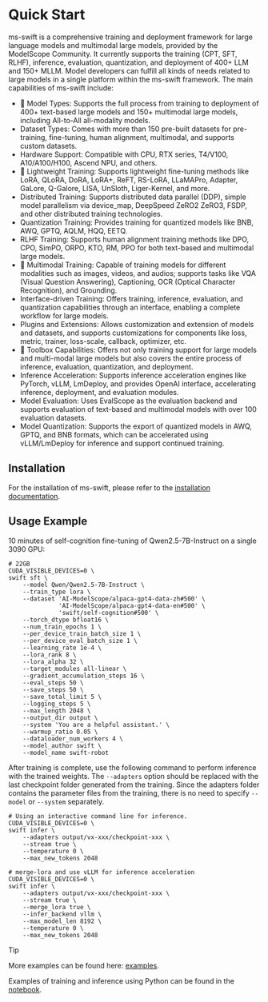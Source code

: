 # Quick Start

ms-swift is a comprehensive training and deployment framework for large language models and multimodal large models, provided by the ModelScope Community. It currently supports the training (CPT, SFT, RLHF), inference, evaluation, quantization, and deployment of 400+ LLM and 150+ MLLM. Model developers can fulfill all kinds of needs related to large models in a single platform within the ms-swift framework. The main capabilities of ms-swift include:

- 🍎 Model Types: Supports the full process from training to deployment of 400+ text-based large models and 150+ multimodal large models, including All-to-All all-modality models.
- Dataset Types: Comes with more than 150 pre-built datasets for pre-training, fine-tuning, human alignment, multimodal, and supports custom datasets.
- Hardware Support: Compatible with CPU, RTX series, T4/V100, A10/A100/H100, Ascend NPU, and others.
- 🍊 Lightweight Training: Supports lightweight fine-tuning methods like LoRA, QLoRA, DoRA, LoRA+, ReFT, RS-LoRA, LLaMAPro, Adapter, GaLore, Q-Galore, LISA, UnSloth, Liger-Kernel, and more.
- Distributed Training: Supports distributed data parallel (DDP), simple model parallelism via device_map, DeepSpeed ZeRO2 ZeRO3, FSDP, and other distributed training technologies.
- Quantization Training: Provides training for quantized models like BNB, AWQ, GPTQ, AQLM, HQQ, EETQ.
- RLHF Training: Supports human alignment training methods like DPO, CPO, SimPO, ORPO, KTO, RM, PPO for both text-based and multimodal large models.
- 🍓 Multimodal Training: Capable of training models for different modalities such as images, videos, and audios; supports tasks like VQA (Visual Question Answering), Captioning, OCR (Optical Character Recognition), and Grounding.
- Interface-driven Training: Offers training, inference, evaluation, and quantization capabilities through an interface, enabling a complete workflow for large models.
- Plugins and Extensions: Allows customization and extension of models and datasets, and supports customizations for components like loss, metric, trainer, loss-scale, callback, optimizer, etc.
- 🍉 Toolbox Capabilities: Offers not only training support for large models and multi-modal large models but also covers the entire process of inference, evaluation, quantization, and deployment.
- Inference Acceleration: Supports inference acceleration engines like PyTorch, vLLM, LmDeploy, and provides OpenAI interface, accelerating inference, deployment, and evaluation modules.
- Model Evaluation: Uses EvalScope as the evaluation backend and supports evaluation of text-based and multimodal models with over 100 evaluation datasets.
- Model Quantization: Supports the export of quantized models in AWQ, GPTQ, and BNB formats, which can be accelerated using vLLM/LmDeploy for inference and support continued training.

## Installation

For the installation of ms-swift, please refer to the [installation documentation](./SWIFT-installation.md).

## Usage Example

10 minutes of self-cognition fine-tuning of Qwen2.5-7B-Instruct on a single 3090 GPU:

```shell
# 22GB
CUDA_VISIBLE_DEVICES=0 \
swift sft \
    --model Qwen/Qwen2.5-7B-Instruct \
    --train_type lora \
    --dataset 'AI-ModelScope/alpaca-gpt4-data-zh#500' \
              'AI-ModelScope/alpaca-gpt4-data-en#500' \
              'swift/self-cognition#500' \
    --torch_dtype bfloat16 \
    --num_train_epochs 1 \
    --per_device_train_batch_size 1 \
    --per_device_eval_batch_size 1 \
    --learning_rate 1e-4 \
    --lora_rank 8 \
    --lora_alpha 32 \
    --target_modules all-linear \
    --gradient_accumulation_steps 16 \
    --eval_steps 50 \
    --save_steps 50 \
    --save_total_limit 5 \
    --logging_steps 5 \
    --max_length 2048 \
    --output_dir output \
    --system 'You are a helpful assistant.' \
    --warmup_ratio 0.05 \
    --dataloader_num_workers 4 \
    --model_author swift \
    --model_name swift-robot
```

After training is complete, use the following command to perform inference with the trained weights. The `--adapters` option should be replaced with the last checkpoint folder generated from the training. Since the adapters folder contains the parameter files from the training, there is no need to specify `--model` or `--system` separately.

```shell
# Using an interactive command line for inference.
CUDA_VISIBLE_DEVICES=0 \
swift infer \
    --adapters output/vx-xxx/checkpoint-xxx \
    --stream true \
    --temperature 0 \
    --max_new_tokens 2048

# merge-lora and use vLLM for inference acceleration
CUDA_VISIBLE_DEVICES=0 \
swift infer \
    --adapters output/vx-xxx/checkpoint-xxx \
    --stream true \
    --merge_lora true \
    --infer_backend vllm \
    --max_model_len 8192 \
    --temperature 0 \
    --max_new_tokens 2048
```

> [!TIP]
> More examples can be found here: [examples](https://github.com/modelscope/ms-swift/tree/main/examples).
>
> Examples of training and inference using Python can be found in the [notebook](https://github.com/modelscope/ms-swift/tree/main/examples/notebook).

